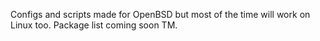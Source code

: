 Configs and scripts made for OpenBSD but most of the time will work on Linux too. Package list coming soon TM.